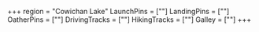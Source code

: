 +++
region = "Cowichan Lake"
LaunchPins = [""]
LandingPins = [""]
OatherPins = [""]
DrivingTracks = [""]
HikingTracks = [""]
Galley = [""]
+++
